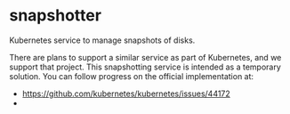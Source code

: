 # snapshotter
Kubernetes service to manage snapshots of disks.

There are plans to support a similar service as part of Kubernetes, and we support that project.  This snapshotting service is intended as a temporary solution.  You can follow progress on the official implementation at:

* https://github.com/kubernetes/kubernetes/issues/44172
* 
